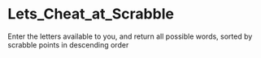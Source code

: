 # Lets_Cheat_at_Scrabble
Enter the letters available to you, and return all possible words, sorted by scrabble points in descending order
